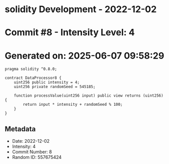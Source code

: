 ﻿# solidity Development - 2022-12-02
# Commit #8 - Intensity Level: 4
# Generated on: 2025-06-07 09:58:29
```solidity
pragma solidity ^0.8.0;

contract DataProcessor8 {
    uint256 public intensity = 4;
    uint256 private randomSeed = 545185;

    function processValue(uint256 input) public view returns (uint256) {
        return input * intensity + randomSeed % 100;
    }
}
```
## Metadata
- Date: 2022-12-02
- Intensity: 4
- Commit Number: 8
- Random ID: 557675424

